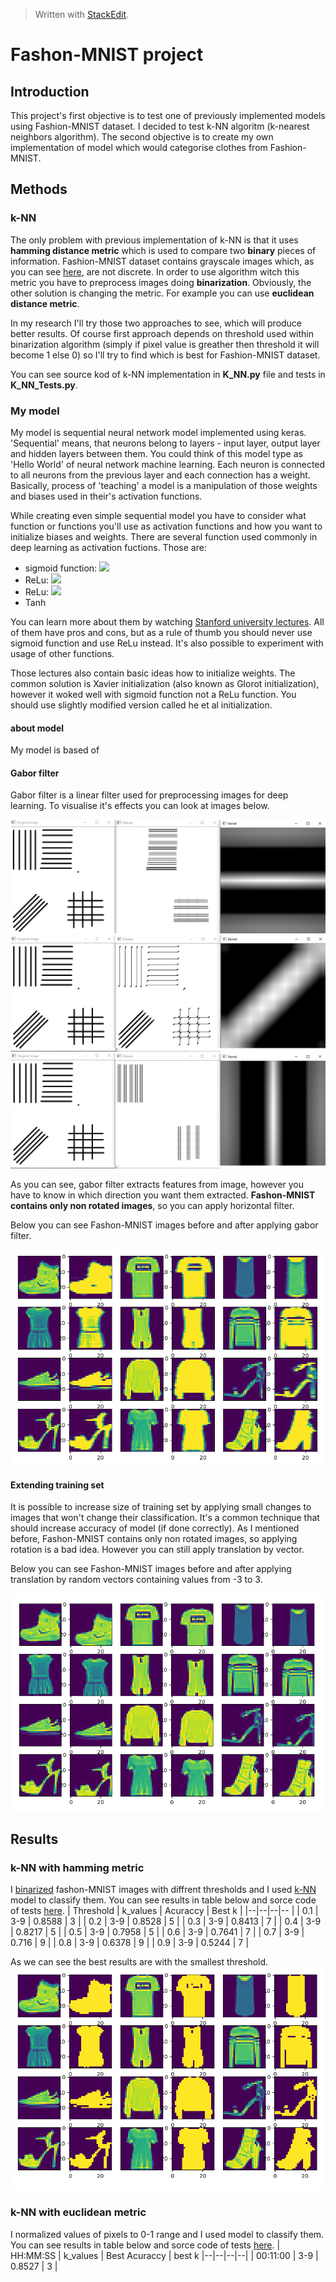 


> Written with [StackEdit](https://stackedit.io/).
# Fashon-MNIST project
## Introduction
This project's first objective is to test one of previously implemented models using Fashion-MNIST dataset. I decided to test k-NN algoritm (k-nearest neighbors algorithm).
The second objective is to create my own implementation of model which would categorise clothes from Fashion-MNIST.

## Methods
### k-NN
The only problem with previous implementation of k-NN is that it uses **hamming distance metric** which is used to compare two **binary** pieces of information. Fashion-MNIST dataset contains grayscale images which, as you can see [here](https://github.com/zalandoresearch/fashion-mnist), are not discrete. In order to use algorithm witch this metric you have to preprocess images doing **binarization**. Obviously, the other solution is changing the metric. For example you can use **euclidean distance metric**.

In my research I'll try those two approaches to see, which will produce better results. Of course first approach depends on threshold used within binarization algorithm (simply if pixel value is greather then threshold it will become 1 else 0) so I'll try to find which is best for Fashion-MNIST dataset.

You can see source kod of k-NN implementation in **K_NN.py** file and tests in **K_NN_Tests.py**.
### My model
My model is sequential neural network model implemented using keras. 'Sequential' means, that neurons belong to layers - input layer, output layer and hidden layers between them. You could think of this model type as 'Hello World' of neural network machine learning. Each neuron is connected to all neurons from the previous layer and each connection has a weight. Basically, process of 'teaching' a model is a manipulation of those weights and biases used in their's activation functions.

While creating even simple sequential model you have to consider what function or functions you'll use as activation functions and how you want to initialize biases and weights. There are several function used commonly in deep learning as activation fuctions. Those are:

 - sigmoid function: <img src="https://render.githubusercontent.com/render/math?math=\sigma(x) =\frac{1}{1 %2B e^{-x}}">
 - ReLu: <img src="https://render.githubusercontent.com/render/math?math=f(x) = max(0,x)">
 - ReLu: <img src="https://render.githubusercontent.com/render/math?math=f(x) = max(0.01x,x)">
 - Tanh

You can learn more about them by watching [Stanford university lectures](https://www.youtube.com/watch?v=wEoyxE0GP2M&list=PL3FW7Lu3i5JvHM8ljYj-zLfQRF3EO8sYv&index=6).
All of them have pros and cons, but as a rule of thumb you should never use sigmoid function and use ReLu instead. It's also possible to experiment with usage of other functions.

Those lectures also contain basic ideas how to initialize weights. The common solution is Xavier initialization (also known as Glorot initialization), however it woked well with sigmoid function not a ReLu function. You should use slightly modified version called he et al initialization.

#### about model
My model is based of 
#### Gabor filter
Gabor filter is a linear filter used for preprocessing images for deep learning. To visualise it's effects you can look at images below.

![](/data/images/gabor_filter_1.png)
![](/data/images/gabor_filter_2.png)
![](/data/images/gabor_filter_3.png)

As you can see, gabor filter extracts features from image, however you have to know in which direction you want them extracted. **Fashon-MNIST contains only non rotated images**, so you can apply horizontal filter.

Below you can see Fashon-MNIST images before and after applying gabor filter.

![](/data/images/gabored_fashon_mnist.png)

#### Extending training set
It is possible to increase size of training set by applying small changes to images that won't change their classification. It's a common technique that should increase accuracy of model (if done correctly). As I mentioned before, Fashon-MNIST contains only non rotated images, so applying rotation is a bad idea. However you can still apply translation by vector.

Below you can see Fashon-MNIST images before and after applying translation by random vectors containing values from -3 to 3.

![](/data/images/translated_fashon_mnist.png)

## Results

### k-NN with hamming metric
I [binarized](https://www.youtube.com/watch?v=wEoyxE0GP2M&list=PL3FW7Lu3i5JvHM8ljYj-zLfQRF3EO8sYv&index=6) fashon-MNIST images with diffrent thresholds and I used [k-NN](https://www.youtube.com/watch?v=wEoyxE0GP2M&list=PL3FW7Lu3i5JvHM8ljYj-zLfQRF3EO8sYv&index=6) model to classify them. You can see results in table below and sorce code of tests [here](https://www.youtube.com/watch?v=wEoyxE0GP2M&list=PL3FW7Lu3i5JvHM8ljYj-zLfQRF3EO8sYv&index=6).
| Threshold  | k_values | Acuraccy | Best k |
|--|--|--|--  |
| 0.1 | 3-9 | 0.8588 | 3 |
| 0.2 | 3-9 | 0.8528 | 5 |
| 0.3 | 3-9 | 0.8413 | 7 |
| 0.4 | 3-9 | 0.8217 | 5 |
| 0.5 | 3-9 | 0.7958 | 5 |
| 0.6 | 3-9 | 0.7641 | 7 |
| 0.7 | 3-9 | 0.716 | 9 |
| 0.8 | 3-9 | 0.6378 | 9 |
| 0.9 | 3-9 | 0.5244 | 7 |

As we can see the best results are with the smallest threshold.
![](/data/images/knn_winners.png)
### k-NN with euclidean metric
I normalized values of pixels to 0-1 range and I used model to classify them. You can see results in table below and sorce code of tests [here](https://www.youtube.com/watch?v=wEoyxE0GP2M&list=PL3FW7Lu3i5JvHM8ljYj-zLfQRF3EO8sYv&index=6).
| HH:MM:SS | k_values | Best Acuraccy  | best k
|--|--|--|--|
| 00:11:00 | 3-9 | 0.8527 | 3 |

